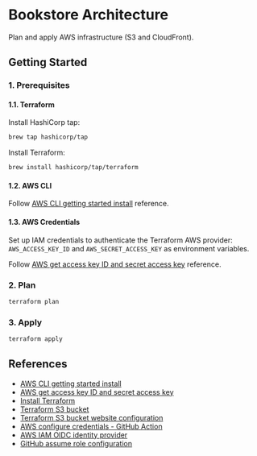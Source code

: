 # Bookstore Architecture

Plan and apply AWS infrastructure (S3 and CloudFront).

## Getting Started

### 1. Prerequisites

#### 1.1. Terraform

Install HashiCorp tap:

```bash
brew tap hashicorp/tap
```

Install Terraform:

```bash
brew install hashicorp/tap/terraform
```

#### 1.2. AWS CLI

Follow [AWS CLI getting started install](https://docs.aws.amazon.com/cli/latest/userguide/getting-started-install.html) reference.

#### 1.3. AWS Credentials

Set up IAM credentials to authenticate the Terraform AWS provider: `AWS_ACCESS_KEY_ID` and `AWS_SECRET_ACCESS_KEY` as environment variables.

Follow [AWS get access key ID and secret access key](https://docs.aws.amazon.com/powershell/latest/userguide/pstools-appendix-sign-up.html) reference.

### 2. Plan

```bash
terraform plan
```

### 3. Apply

```bash
terraform apply
```

## References

- [AWS CLI getting started install](https://docs.aws.amazon.com/cli/latest/userguide/getting-started-install.html)
- [AWS get access key ID and secret access key](https://docs.aws.amazon.com/powershell/latest/userguide/pstools-appendix-sign-up.html)
- [Install Terraform](https://developer.hashicorp.com/terraform/tutorials/aws-get-started/install-cli)
- [Terraform S3 bucket](https://registry.terraform.io/providers/hashicorp/aws/latest/docs/resources/s3_bucket)
- [Terraform S3 bucket website configuration](https://registry.terraform.io/providers/hashicorp/aws/4.8.0/docs/resources/s3_bucket_website_configuration)
- [AWS configure credentials - GitHub Action](https://github.com/aws-actions/configure-aws-credentials)
- [AWS IAM OIDC identity provider](https://docs.aws.amazon.com/IAM/latest/UserGuide/id_roles_providers_create_oidc.html)
- [GitHub assume role configuration](https://docs.github.com/en/actions/deployment/security-hardening-your-deployments/configuring-openid-connect-in-amazon-web-services)
